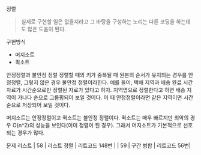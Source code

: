 정렬
> 실제로 구현할 일은 없을지라고 그 바탕을 구성하는 노리는 다른 코딩을 하는데도 많은 도움이 된다.

구현방식
- 머지소트
- 퀵소트

안정정렬과 불안정 정렬
정렬할 때의 키가 중복될 때 원본의 순서가 유지되는 경우를 안정정렬, 그렇지 않은 경우 불안정 정렬이라한다.
예를 들어, 택배 지역과 배송 완료 시간 자료가 시간순으로만 정렬된 자료가 있다고 하자. 지역명으로 정렬한다고 하면 배송 지역이 가나다 순으로 그룹핑되어 보일 것이다. 이 때 안정정렬이라면 같은 지역이면 시간 순으로 저장되어 보일 것이다.

머지소트는 안정정렬이고 퀵소트는 불안정 정렬이다. 퀵소트는 매우 빠르지만 최악의 경우 O(n^2)의 성능을 보인다(이미 정렬이 된 경우). 그래서 머지소트가 기본적으로 선호되는 경우가 많다.

문제 리스트
| 58 | 리스트 정렬 | 리트코드 148번 |
| 59 | 구간 병합 | 리트코드 56번|
